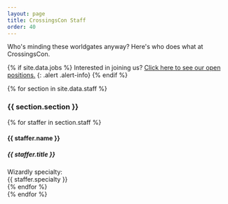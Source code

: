 ```yaml
---
layout: page
title: CrossingsCon Staff
order: 40
---
```


Who's minding these worldgates anyway? Here's who does what at CrossingsCon.

{% if site.data.jobs %}
Interested in joining us? [Click here to see our open positions.]({{site.baseurl}}/badges/volunteering)
{: .alert .alert-info}
{% endif %}

{% for section in site.data.staff %}
<div class="row mt-4">
  <h3 class="col-12">{{ section.section }}</h3>
</div>
<div class="row">
  {% for staffer in section.staff %}
  <div class="col-12 col-md-6">
    <div class="card">
      <div class="card-body">
        <h4 class="card-title">{{ staffer.name }}</h4>
        <h5 class="card-title">{{ staffer.title }}</h5>
        <div class="card-text text-muted">Wizardly specialty:<br/>{{ staffer.specialty }}</div>
      </div>
    </div>
  </div>
  {% endfor %}
</div>
{% endfor %}
